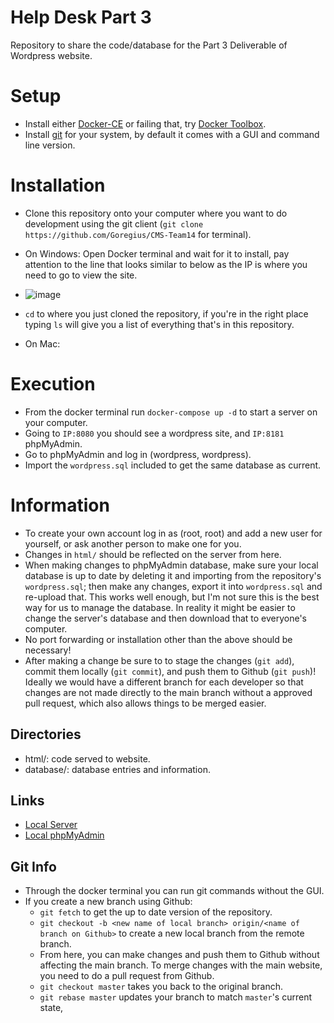 # Help Desk Part 3

Repository to share the code/database for the Part 3 Deliverable of Wordpress website.
# Setup
- Install either [Docker-CE](https://docs.docker.com/docker-for-windows/install/) or failing that, try [Docker Toolbox](https://docs.docker.com/toolbox/toolbox_install_windows/).
- Install [git](https://git-scm.com/downloads) for your system, by default it comes with a GUI and command line version.


# Installation
- Clone this repository onto your computer where you want to do development using the git client (`git clone https://github.com/Goregius/CMS-Team14` for terminal).
- On Windows: Open Docker terminal and wait for it to install, pay attention to the line that looks similar to below as the IP is where you need to go to view the site.

- ![image](https://i.imgur.com/AZNnZZA.png)

- `cd` to where you just cloned the repository, if you're in the right place typing `ls` will give you a list of everything that's in this repository.
- On Mac: 

# Execution
- From the docker terminal run `docker-compose up -d` to start a server on your computer.
- Going to `IP:8080` you should see a wordpress site, and `IP:8181` phpMyAdmin.
- Go to phpMyAdmin and log in (wordpress, wordpress).
- Import the `wordpress.sql` included to get the same database as current.

# Information
- To create your own account log in as (root, root) and add a new user for yourself, or ask another person to make one for you.
- Changes in `html/` should be reflected on the server from here.
- When making changes to phpMyAdmin database, make sure your local database is up to date by deleting it and importing from the repository's `wordpress.sql`; then make any changes, export it into `wordpress.sql` and re-upload that. This works well enough, but I'm not sure this is the best way for us to manage the database. In reality it might be easier to change the server's database and then download that to everyone's computer.
- No port forwarding or installation other than the above should be necessary!
- After making a change be sure to to stage the changes (`git add`), commit them locally (`git commit`), and push them to Github (`git push`)! Ideally we would have a different branch for each developer so that changes are not made directly to the main branch without a approved pull request, which also allows things to be merged easier.

## Directories
- html/: code served to website.
- database/: database entries and information.

## Links
- [Local Server](http://192.168.99.100:8080)
- [Local phpMyAdmin](http://192.168.99.100:8181)

## Git Info
- Through the docker terminal you can run git commands without the GUI.
- If you create a new branch using Github:
  - `git fetch` to get the up to date version of the repository.
  - `git checkout -b <new name of local branch> origin/<name of branch on Github>` to create a new local branch from the remote branch.
  - From here, you can make changes and push them to Github without affecting the main branch. To merge changes with the main website, you need to do a pull request from Github.
  - `git checkout master` takes you back to the original branch.
  - `git rebase master` updates your branch to match `master`'s current state,
